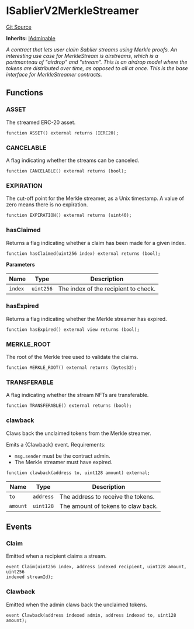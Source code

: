 # ISablierV2MerkleStreamer

[Git Source](https://github.com/sablier-labs/v2-periphery/tree/release/src/interfaces/ISablierV2MerkleStreamer.sol)

**Inherits:** [IAdminable](/docs/contracts/v2/reference/core/interfaces/interface.IAdminable.md)

_A contract that lets user claim Sablier streams using Merkle proofs. An interesting use case for MerkleStream is
airstreams, which is a portmanteau of "airdrop" and "stream". This is an airdrop model where the tokens are distributed
over time, as opposed to all at once. This is the base interface for MerkleStreamer contracts._

## Functions

### ASSET

The streamed ERC-20 asset.

```solidity
function ASSET() external returns (IERC20);
```

### CANCELABLE

A flag indicating whether the streams can be canceled.

```solidity
function CANCELABLE() external returns (bool);
```

### EXPIRATION

The cut-off point for the Merkle streamer, as a Unix timestamp. A value of zero means there is no expiration.

```solidity
function EXPIRATION() external returns (uint40);
```

### hasClaimed

Returns a flag indicating whether a claim has been made for a given index.

```solidity
function hasClaimed(uint256 index) external returns (bool);
```

**Parameters**

| Name    | Type      | Description                          |
| ------- | --------- | ------------------------------------ |
| `index` | `uint256` | The index of the recipient to check. |

### hasExpired

Returns a flag indicating whether the Merkle streamer has expired.

```solidity
function hasExpired() external view returns (bool);
```

### MERKLE_ROOT

The root of the Merkle tree used to validate the claims.

```solidity
function MERKLE_ROOT() external returns (bytes32);
```

### TRANSFERABLE

A flag indicating whether the stream NFTs are transferable.

```solidity
function TRANSFERABLE() external returns (bool);
```

### clawback

Claws back the unclaimed tokens from the Merkle streamer.

Emits a {Clawback} event. Requirements:

- `msg.sender` must be the contract admin.
- The Merkle streamer must have expired.

```solidity
function clawback(address to, uint128 amount) external;
```

| Name     | Type      | Description                        |
| -------- | --------- | ---------------------------------- |
| `to`     | `address` | The address to receive the tokens. |
| `amount` | `uint128` | The amount of tokens to claw back. |

## Events

### Claim

Emitted when a recipient claims a stream.

```solidity
event Claim(uint256 index, address indexed recipient, uint128 amount, uint256
indexed streamId);
```

### Clawback

Emitted when the admin claws back the unclaimed tokens.

```solidity
event Clawback(address indexed admin, address indexed to, uint128 amount);
```
